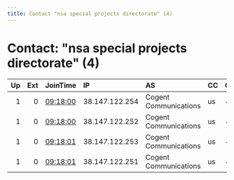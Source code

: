 ```yaml
---
title: Contact "nsa special projects directorate" (4)
---
```


# Contact: "nsa special projects directorate" (4)

|   Up |   Ext | JoinTime                                                                                            | IP             | AS                    | CC   |   ORp |   Dirp | OS    | Version   | Nickname        |   eFamMembers |
|-----:|------:|:----------------------------------------------------------------------------------------------------|:---------------|:----------------------|:-----|------:|-------:|:------|:----------|:----------------|--------------:|
|    1 |     0 | [09:18:00](https://metrics.torproject.org/rs.html#details/3E09AEF0B44E9416BC2D87032D3416431E8231DC) | 38.147.122.254 | Cogent Communications | us   |   443 |     80 | Linux | 0.4.3.6   | QuantumOnion254 |             5 |
|    1 |     0 | [09:18:00](https://metrics.torproject.org/rs.html#details/58EE968A24700C0B51D7496B5273ADBE274EC4B1) | 38.147.122.252 | Cogent Communications | us   |   443 |     80 | Linux | 0.4.3.6   | QuantumOnion252 |             5 |
|    1 |     0 | [09:18:01](https://metrics.torproject.org/rs.html#details/5372F782174AD277B17E9EBCD1F874F0CBF11750) | 38.147.122.253 | Cogent Communications | us   |   443 |     80 | Linux | 0.4.3.6   | QuantumOnion253 |             5 |
|    1 |     0 | [09:18:01](https://metrics.torproject.org/rs.html#details/B23252347C3368EC3D42449AFC31502B4F000377) | 38.147.122.251 | Cogent Communications | us   |   443 |     80 | Linux | 0.4.3.6   | QuantumOnion251 |             5 |
